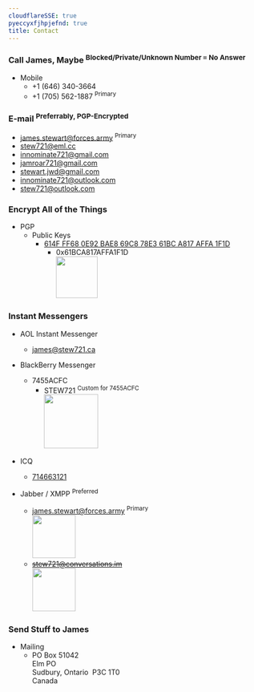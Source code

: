 ```yaml
---
cloudflareSSE: true
pyeccyxfjhpjefnd: true
title: Contact
---
```


### Call James, Maybe <sup>Blocked/Private/Unknown Number &equiv; No Answer</sup>
* Mobile
  * <span data-last="3664" id="3664">+1 (646) 340-<span>3664</span></span>
  * <span data-last="1887" id="1887">+1 (705) 562-<span>1887</span></span> <sup>Primary</sup>

### E-mail <sup>Preferrably, PGP-Encrypted</sup>
  * <a href="mailto:james.stewart@forces.army" rel="me" target="_blank" title="">james.stewart@forces.army</a> <sup>Primary</sup>
  * <a href="mailto:stew721@eml.cc" rel="me" target="_blank" title="">stew721@eml.cc</a>
  * <a href="mailto:innominate721@gmail.com" rel="me" target="_blank" title="">innominate721@gmail.com</a>
  * <a href="mailto:jamroar721@gmail.com" rel="me" target="_blank" title="">jamroar721@gmail.com</a>
  * <a href="mailto:stewart.jwd@gmail.com" rel="me" target="_blank" title="">stewart.jwd@gmail.com</a>
  * <a href="mailto:innominate721@outlook.com" rel="me" target="_blank" title="">innominate721@outlook.com</a>
  * <a href="mailto:stew721@outlook.com" rel="me" target="_blank" title="">stew721@outlook.com</a>

### Encrypt All of the Things
* PGP
  * Public Keys
    * <a href="https://keybase.io/stew721/pgp_keys.asc?fingerprint=614fff680e92bae869c878e361bca817affa1f1d" rel="me" target="_blank" title="">614F FF68 0E92 BAE8 69C8 78E3 61BC A817 AFFA 1F1D</a>
      * 0x61BCA817AFFA1F1D<br /><a href="{{ site.assetsURI }}/innominate/images/qr-codes/PGP_0x61BCA817AFFA1F1D_854x854.jpg" rel="me" target="_blank" title=""><img alt="" height="83" src="{{ site.assetsURI }}/innominate/images/qr-codes/PGP_0x61BCA817AFFA1F1D_083x083.jpg" style="border: 0px;" width="83" /></a>

### Instant Messengers
* AOL Instant Messenger
  * <a href="aim:goim?screenname=james%40stew721.ca" rel="me" target="_blank" title="">james@stew721.ca</a>
* BlackBerry Messenger
  * 7455ACFC
    * STEW721 <sup>Custom for 7455ACFC</sup><br /><a href="{{ site.assetsURI }}/innominate/images/qr-codes/BBM_stew721_640x640.jpg" rel="me" target="_blank" title=""><img alt="" height="108" src="{{ site.assetsURI }}/innominate/images/qr-codes/BBM_stew721_108x108.jpg" style="border: 0px;" width="108" /></a>

* ICQ
  * <a href="aim:goim?screenname=714663121" rel="me" target="_blank" title="714663121">714663121</a>
* Jabber / XMPP <sup>Preferred</sup>
  * <a href="https://conversations.im/i/james.stewart@forces.army?omemo-sid-319927269=1c7a66ee6b31782aeeda16d3cb1928fb9fa08413475d2dead3e7eec47c6cd551" rel="me" target="_blank" title="">james.stewart@forces.army</a> <sup>Primary</sup><br /><a href="{{ site.assetsURI }}/innominate/images/qr-codes/Jabber_james-stewart-forces-army_1024x1024.png" rel="me" target="_blank" title=""><img alt="" height="86" src="{{ site.assetsURI }}/innominate/images/qr-codes/Jabber_james-stewart-forces-army_0086x0086.png" style="border: 0px;" width="86" /></a>
  * ~~<a href="https://conversations.im/i/stew721@conversations.im?omemo-sid-1412676728=fb329677d74a7d3f47d7eaa0bf3212d4b1fe52abf048de63d9a3102c5d5ed277" rel="me" target="_blank" title="">stew721@conversations.im</a>~~<br /><a href="{{ site.assetsURI }}/innominate/images/qr-codes/Jabber_stew721-conversations-im_1024x1024.png" rel="me" target="_blank" title=""><img alt="" height="86" src="{{ site.assetsURI }}/innominate/images/qr-codes/Jabber_stew721-conversations-im_0086x0086.png" style="border: 0px;" width="86" /></a>

### Send Stuff to James
* Mailing
  * PO Box 51042<br />Elm PO<br />Sudbury, Ontario&nbsp; P3C 1T0<br />Canada
